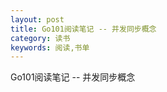 ```yaml
---
layout: post
title: Go101阅读笔记 -- 并发同步概念
category: 读书
keywords: 阅读,书单
---
```


Go101阅读笔记 -- 并发同步概念


